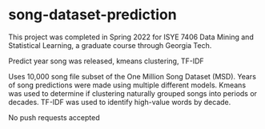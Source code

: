 # song-dataset-prediction
This project was completed in Spring 2022 for ISYE 7406 Data Mining and Statistical Learning, a graduate course through Georgia Tech. 

Predict year song was released, kmeans clustering, TF-IDF

Uses 10,000 song file subset of the One Million Song Dataset (MSD). Years of song predictions were made using multiple different models. Kmeans was used to determine if clustering naturally grouped songs into periods or decades. TF-IDF was used to identify high-value words by decade. 

No push requests accepted
